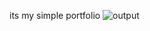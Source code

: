 its my simple portfolio
![output](https://github.com/villan7667/My-Portfolio/assets/164766416/3913e659-41c5-49ad-ac0b-55831c14a340)
